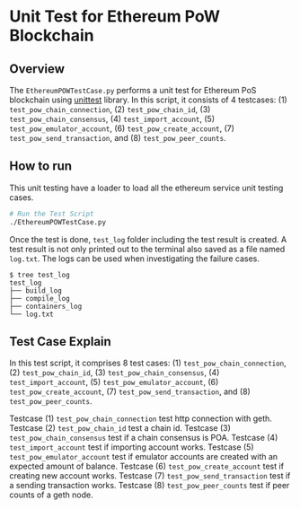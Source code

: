 # Unit Test for Ethereum PoW Blockchain

## Overview

The `EthereumPOWTestCase.py` performs a unit test for Ethereum PoS blockchain using [unittest](https://docs.python.org/3/library/unittest.html) library. In this script, it consists of 4 testcases: (1) `test_pow_chain_connection`, (2) `test_pow_chain_id`, (3) `test_pow_chain_consensus`, (4) `test_import_account`, (5) `test_pow_emulator_account`, (6) `test_pow_create_account`, (7) `test_pow_send_transaction`, and (8) `test_pow_peer_counts`.

## How to run

This unit testing have a loader to load all the ethereum service unit testing cases.

```sh
# Run the Test Script
./EthereumPOWTestCase.py
```

Once the test is done, `test_log` folder including the test result is created.
A test result is not only printed out to the terminal also saved as a file named `log.txt`. The logs can be used when investigating the failure cases.

```
$ tree test_log
test_log
├── build_log
├── compile_log
├── containers_log
└── log.txt
```


## Test Case Explain

In this test script, it comprises 8 test cases: (1) `test_pow_chain_connection`, (2) `test_pow_chain_id`, (3) `test_pow_chain_consensus`, (4) `test_import_account`, (5) `test_pow_emulator_account`, (6) `test_pow_create_account`, (7) `test_pow_send_transaction`, and (8) `test_pow_peer_counts`.

Testcase (1) `test_pow_chain_connection` test http connection with geth.
Testcase (2) `test_pow_chain_id` test a chain id.
Testcase (3) `test_pow_chain_consensus` test if a chain consensus is POA.
Testcase (4) `test_import_account` test if importing account works.
Testcase (5) `test_pow_emulator_account` test if emulator accounts are created with an expected amount of balance.
Testcase (6) `test_pow_create_account` test if creating new account works.
Testcase (7) `test_pow_send_transaction` test if a sending transaction works.
Testcase (8) `test_pow_peer_counts` test if peer counts of a geth node.